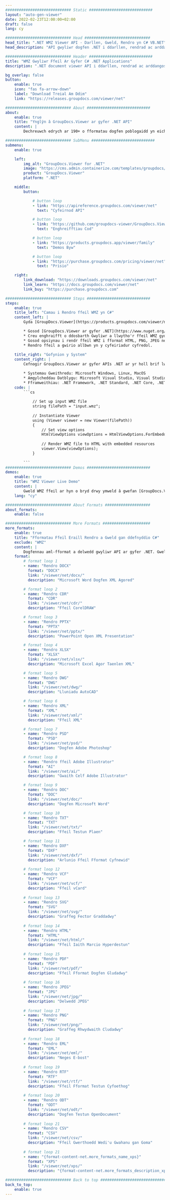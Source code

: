 ```yaml
---
############################# Static ############################
layout: "auto-gen-viewer"
date: 2022-02-23T12:00:00+02:00
draft: false
lang: cy

############################# Head #############################
head_title: ".NET WMZ Viewer API - Darllen, Gweld, Rendro yn C# VB.NET"
head_description: "API gwyliwr dogfen .NET i ddarllen, rendrad ac arddangos WMZ mewn unrhyw fath o gymwysiadau C#, ASP.NET, VB.NET & .NET Core."

############################# Header ############################
title: "WMZ Gwyliwr Ffeil Ar Gyfer C# .NET Applications" 
description: ".NET document viewer API i ddarllen, rendrad ac arddangos WMZ ffeil mewn unrhyw fath o C#, ASP.NET, VB.NET & .NET Core ceisiadau. Gweld y ffeiliau wedi'u rendro gyda gwir fformat a gosodiad yn HTML5, PDF neu fel delwedd gan ddefnyddio ychydig o linellau o'r cod." 

bg_overlay: false
button:
    enable: true
    icon: "fas fa-arrow-down"
    label: "Download Treial Am Ddim"
    link: "https://releases.groupdocs.com/viewer/net"

############################# About ############################
about:
    enable: true
    title: "Ynglŷn â GroupDocs.Viewer ar gyfer .NET API" 
    content: |
        Dechreuwch edrych ar 190+ o fformatau dogfen poblogaidd yn eich cymwysiadau .NET gan ddefnyddio GroupDocs.Viewer ar gyfer .NET APIs trwy ychwanegu ychydig linellau o god. Gall datblygwyr arddangos PDF, Prosesu Geiriau, Taenlen Excel, Cyflwyniad, Visio, Project, Outlook a llawer o fformatau dogfen poblogaidd eraill yn hawdd mewn moddau HTML5, delwedd neu PDF. Mae'r broses rendro dogfennau yn gyflym, yn union yr un fath â'r ffeil ffynhonnell wreiddiol, ac nid oes angen gosod meddalwedd ychwanegol nac unrhyw lyfrgelloedd allanol eraill.

############################# SubMenu ############################
submenu:
    enable: true

    left:
        img_alt: "GroupDocs.Viewer for .NET"
        image: "https://cms.admin.containerize.com/templates/groupdocs/images/product-logos/90x90-noborder/groupdocs-viewer-net.png"
        product: "GroupDocs.Viewer"
        platform: ".NET"

    middle:
        button:

            # button loop
            - link: "https://apireference.groupdocs.com/viewer/net"
              text: "Cyfeirnod API"

            # button loop
            - link: "https://github.com/groupdocs-viewer/GroupDocs.Viewer-for-.NET"
              text: "Enghreifftiau Cod"

            # button loop
            - link: "https://products.groupdocs.app/viewer/family"
              text: "Demos Byw"

            # button loop
            - link: "https://purchase.groupdocs.com/pricing/viewer/net"
              text: "Prisio"

    right:
        link_download: "https://downloads.groupdocs.com/viewer/net"
        link_learn: "https://docs.groupdocs.com/viewer/net"
        link_buy: "https://purchase.groupdocs.com"

############################# Steps ############################
steps:
    enable: true
    title_left: "Camau i Rendro ffeil WMZ yn C#" 
    content_left: |
        Gyda [GroupDocs.Viewer](https://products.groupdocs.com/viewer/net/) gallwch rendro WMZ i HTML, JPEG, PNG neu PDF mewn ychydig o gamau.

        * Gosod [GroupDocs.Viewer ar gyfer .NET](https://www.nuget.org/packages/groupdocs.viewer) gan ddefnyddio eich hoff reolwr pecynnau. 
        * Creu enghraifft o ddosbarth Gwyliwr a llwytho'r ffeil WMZ gyda llwybr llawn. 
        * Gosod opsiynau i rendr ffeil WMZ i fformat HTML, PNG, JPEG neu PDF. 
        * Rendro ffeil a gwirio allbwn yn y cyfeiriadur cyfredol. 
        
    title_right: "Gofynion y System" 
    content_right: |
        Cefnogir GroupDocs.Viewer ar gyfer APIs .NET ar yr holl brif lwyfannau a systemau gweithredu. Cyn gweithredu'r cod isod, gwnewch yn siŵr bod gennych y rhagofynion canlynol wedi'u gosod ar eich system.

        * Systemau Gweithredu: Microsoft Windows, Linux, MacOS 
        * Amgylcheddau Datblygu: Microsoft Visual Studio, Visual Studio Code, .NET CLI 
        * Fframweithiau: .NET Framework, .NET Standard, .NET Core, .NET 
    code: |
        ```cs
                        
            // Set up input WMZ file
            string filePath = "input.wmz";
        
            // Instantiate Viewer
            using (Viewer viewer = new Viewer(filePath))
            {
            	// Set view options 
            	HtmlViewOptions viewOptions = HtmlViewOptions.ForEmbeddedResources();
                    
            	// Render WMZ file to HTML with embedded resources
            	viewer.View(viewOptions);
            }
             
        ```
############################# Demos ############################
demos:
    enable: true
    title: "WMZ Viewer Live Demo"
    content: |
        Gweld WMZ ffeil ar hyn o bryd drwy ymweld â gwefan [GroupDocs.Viewer Online Apps](https://products.groupdocs.app/viewer/wmz).
    lang: "cy"

############################# About Formats ####################
about_formats:
    enable: false

############################# More Formats #####################
more_formats:
    enable: true
    title: "Fformatau Ffeil Eraill Rendro a Gweld gan ddefnyddio C#"
    exclude: "WMZ"
    content: |
        Dogfennau aml-fformat a delwedd gwyliwr API ar gyfer .NET. Gweld rhai o'r fformatau ffeil poblogaidd isod heb unrhyw wylwyr allanol.
    format: 
        # format loop 1
        - name: "Rendro DOCX"
          format: "DOCX"
          link: "/viewer/net/docx/"
          description: "Microsoft Word Dogfen XML Agored" 

        # format loop 2
        - name: "Rendro CDR" 
          format: "CDR"
          link: "/viewer/net/cdr/"
          description: "Ffeil CorelDRAW" 

        # format loop 3
        - name: "Rendro PPTX"
          format: "PPTX"
          link: "/viewer/net/pptx/"
          description: "PowerPoint Open XML Presentation" 

        # format loop 4
        - name: "Rendro XLSX"
          format: "XLSX"
          link: "/viewer/net/xlsx/"
          description: "Microsoft Excel Agor Taenlen XML" 

        # format loop 5
        - name: "Rendro DWG"
          format: "DWG"
          link: "/viewer/net/dwg/"
          description: "Lluniadu AutoCAD"

        # format loop 6
        - name: "Rendro XML"
          format: "XML"
          link: "/viewer/net/xml/"
          description: "Ffeil XML"

        # format loop 7
        - name: "Rendro PSD"
          format: "PSD"
          link: "/viewer/net/psd/"
          description: "Dogfen Adobe Photoshop"

        # format loop 8
        - name: "Rendro ffeil Adobe Illustrator"
          format: "AI"
          link: "/viewer/net/ai/"
          description: "Gwaith Celf Adobe Illustrator"

        # format loop 9
        - name: "Rendro DOC"
          format: "DOC"
          link: "/viewer/net/doc/"
          description: "Dogfen Microsoft Word" 

        # format loop 10
        - name: "Rendro TXT" 
          format: "TXT"
          link: "/viewer/net/txt/"
          description: "Ffeil Testun Plaen" 

        # format loop 11
        - name: "Rendro DXF" 
          format: "DXF"
          link: "/viewer/net/dxf/"
          description: "Arlunio Ffeil Fformat Cyfnewid"  
          
        # format loop 12
        - name: "Rendro VCF"
          format: "VCF"
          link: "/viewer/net/vcf/"
          description: "Ffeil vCard"  
              
        # format loop 13
        - name: "Rendro SVG"
          format: "SVG"
          link: "/viewer/net/svg/"
          description: "Graffeg Fector Graddadwy" 
          
        # format loop 14
        - name: "Rendro HTML"
          format: "HTML"
          link: "/viewer/net/html/"
          description: "Ffeil Iaith Marcio Hyperdestun" 
          
        # format loop 15
        - name: "Rendro PDF"
          format: "PDF"
          link: "/viewer/net/pdf/"
          description: "Ffeil Fformat Dogfen Gludadwy"
          
        # format loop 16
        - name: "Rendro JPEG"
          format: "JPG"
          link: "/viewer/net/jpg/"
          description: "Delwedd JPEG"
          
        # format loop 17
        - name: "Rendro PNG"
          format: "PNG"
          link: "/viewer/net/png/"
          description: "Graffeg Rhwydwaith Cludadwy" 
          
        # format loop 18
        - name: "Rendro EML"
          format: "EML"
          link: "/viewer/net/eml/"
          description: "Neges E-bost" 
          
        # format loop 19
        - name: "Rendro RTF"
          format: "RTF"
          link: "/viewer/net/rtf/"
          description: "Ffeil Fformat Testun Cyfoethog" 
          
        # format loop 20
        - name: "Rendro ODT"
          format: "ODT"
          link: "/viewer/net/odt/"
          description: "Dogfen Testun OpenDocument" 
          
        # format loop 21
        - name: "Rendro CSV"
          format: "CSV"
          link: "/viewer/net/csv/"
          description: "Ffeil Gwerthoedd Wedi'u Gwahanu gan Goma" 
          
        # format loop 21
        - name: "{format-content-net.more_formats_name_xps}"
          format: "XPS"
          link: "/viewer/net/xps/"
          description: "{format-content-net.more_formats_description_xps}" 

############################# Back to top ###############################
back_to_top:
    enable: true
---
```

